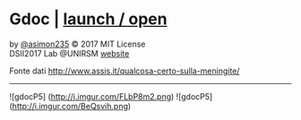 # Gdoc | [launch / open](http://dsii-2017-unirsm.github.io/asimon235/flu)

by [@asimon235](https://github.com/asimon235) © 2017 MIT License  
DSII2017 Lab @UNIRSM [website](http://dsii-2017-unirsm.github.io)

Fonte dati http://www.assis.it/qualcosa-certo-sulla-meningite/

----

![gdocP5] (http://i.imgur.com/FLbP8m2.png)
![gdocP5] (http://i.imgur.com/BeQsvih.png)
